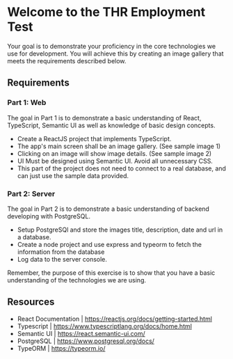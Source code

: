# Welcome to the THR Employment Test
Your goal is to demonstrate your proficiency in the core technologies we use for development. You will achieve this by creating an image gallery that meets the requirements described below.

## Requirements

### Part 1: Web
The goal in Part 1 is to demonstrate a basic understanding of React, TypeScript, Semantic UI as well as knowledge of basic design concepts.
- Create a ReactJS project that implements TypeScript.
- The app's main screen shall be an image gallery. (See sample image 1)
- Clicking on an image will show image details. (See sample image 2)
- UI Must be designed using Semantic UI. Avoid all unnecessary CSS.
- This part of the project does not need to connect to a real database, and can just use the sample data provided.

### Part 2: Server
The goal in Part 2 is to demonstrate a basic understanding of backend developing with PostgreSQL.
- Setup PostgreSQl and store the images title, description, date and url in a database.
- Create a node project and use express and typeorm to fetch the information from the database
- Log data to the server console.

Remember, the purpose of this exercise is to show that you have a basic understanding of the technologies we are using.
    
## Resources
- React Documentation | https://reactjs.org/docs/getting-started.html
- Typescript | https://www.typescriptlang.org/docs/home.html
- Semantic UI | https://react.semantic-ui.com/
- PostgreSQL | https://www.postgresql.org/docs/
- TypeORM | https://typeorm.io/
